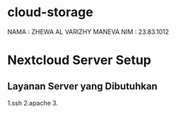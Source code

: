 # cloud-storage

NAMA : ZHEWA AL VARIZHY MANEVA
NIM : 23.83.1012

# Nextcloud Server Setup

## Layanan Server yang Dibutuhkan

1.ssh
2.apache
3.





